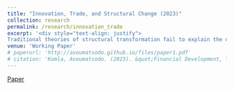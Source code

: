 ```yaml
---
title: "Innovation, Trade, and Structural Change (2023)"
collection: research
permalink: /research/innovation_trade
excerpt: '<div style="text-align: justify">
Traditional theories of structural transformation fail to explain the disparities between employment and value added shares. Buera and Kaboski 2009 consider this divergence to be a significant puzzle within the realm of structural transformation theories, particularly when examining multiple countries. Taking the specific case of South Korea into account, it is observed that the value added share in manufacturing does not decline in the later stages of development, unlike the employment share. To address this issue, I propose a Schumpeterian framework that incorporates technological innovation and trade at the sector level. This framework allows for distinct predictions regarding employment and value added shares. In a closed economy, the model demonstrates an equilibrium where the share of value added equals the share of labor. However, I argue that when a country opens up to trade and establishes a monopoly through innovation in a specific sector e.g., the manufacturing sector in South Korea's case, it reduces its reliance on imported intermediate goods in that sector. Consequently, the share of value added continues to rise even as the share of labor declines. This phenomenon can be attributed to the increased innovation in manufacturing relative to other sectors, resulting in higher productivity growth in manufacturing. While this may have a negative impact on the labor share in manufacturing, it simultaneously boosts profits for the monopolistic innovator.</div>'
venue: 'Working Paper'
# paperurl: 'http://avoumatsodo.github.io/files/paper1.pdf'
# citation: 'Komla, Avoumatsodo. (2023). &quot;Financial Development, Technology Adoption, and Sectoral Productivity Convergence.&quot; <i>Working Paper</i>.'
---
```

[Paper](http://avoumatsodo.github.io/files/JMP.pdf)
<!-- [Slides]() -->

<!-- This paper is about the number 1. The number 2 is left for future work. -->

<!-- [Download paper here](http://academicpages.github.io/files/paper1.pdf) -->

<!-- Recommended citation: Your Name, You. (2009). "Paper Title Number 1." <i>Journal 1</i>. 1(1). -->




